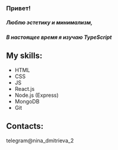 ### Привет!
 
##### Люблю эстетику и минимализм,
##### В настоящее время я изучаю TypeScript


## My skills:

* HTML
* CSS
* JS
* React.js
* Node.js (Express)
* MongoDB
* Git

## Contacts:
telegram@nina_dmitrieva_2

